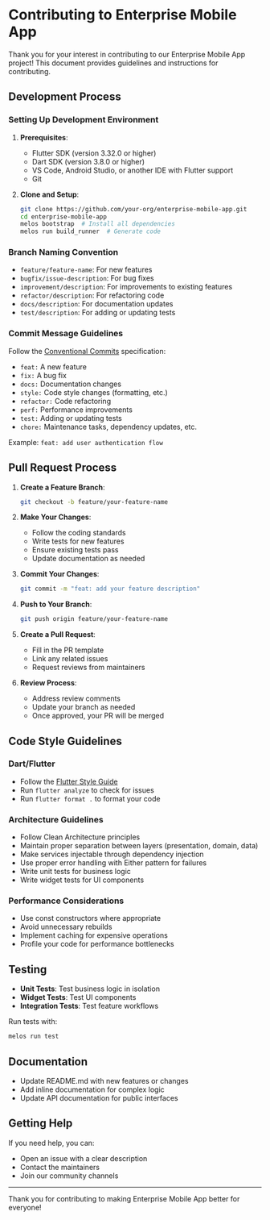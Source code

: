 # Contributing to Enterprise Mobile App

Thank you for your interest in contributing to our Enterprise Mobile App project! This document provides guidelines and instructions for contributing.

## Development Process

### Setting Up Development Environment

1. **Prerequisites**:
   - Flutter SDK (version 3.32.0 or higher)
   - Dart SDK (version 3.8.0 or higher)
   - VS Code, Android Studio, or another IDE with Flutter support
   - Git

2. **Clone and Setup**:
   ```bash
   git clone https://github.com/your-org/enterprise-mobile-app.git
   cd enterprise-mobile-app
   melos bootstrap  # Install all dependencies
   melos run build_runner  # Generate code
   ```

### Branch Naming Convention

- `feature/feature-name`: For new features
- `bugfix/issue-description`: For bug fixes
- `improvement/description`: For improvements to existing features
- `refactor/description`: For refactoring code
- `docs/description`: For documentation updates
- `test/description`: For adding or updating tests

### Commit Message Guidelines

Follow the [Conventional Commits](https://www.conventionalcommits.org/) specification:

- `feat:` A new feature
- `fix:` A bug fix
- `docs:` Documentation changes
- `style:` Code style changes (formatting, etc.)
- `refactor:` Code refactoring
- `perf:` Performance improvements
- `test:` Adding or updating tests
- `chore:` Maintenance tasks, dependency updates, etc.

Example: `feat: add user authentication flow`

## Pull Request Process

1. **Create a Feature Branch**:
   ```bash
   git checkout -b feature/your-feature-name
   ```

2. **Make Your Changes**:
   - Follow the coding standards
   - Write tests for new features
   - Ensure existing tests pass
   - Update documentation as needed

3. **Commit Your Changes**:
   ```bash
   git commit -m "feat: add your feature description"
   ```

4. **Push to Your Branch**:
   ```bash
   git push origin feature/your-feature-name
   ```

5. **Create a Pull Request**:
   - Fill in the PR template
   - Link any related issues
   - Request reviews from maintainers

6. **Review Process**:
   - Address review comments
   - Update your branch as needed
   - Once approved, your PR will be merged

## Code Style Guidelines

### Dart/Flutter

- Follow the [Flutter Style Guide](https://flutter.dev/docs/development/tools/formatting)
- Run `flutter analyze` to check for issues
- Run `flutter format .` to format your code

### Architecture Guidelines

- Follow Clean Architecture principles
- Maintain proper separation between layers (presentation, domain, data)
- Make services injectable through dependency injection
- Use proper error handling with Either pattern for failures
- Write unit tests for business logic
- Write widget tests for UI components

### Performance Considerations

- Use const constructors where appropriate
- Avoid unnecessary rebuilds
- Implement caching for expensive operations
- Profile your code for performance bottlenecks

## Testing

- **Unit Tests**: Test business logic in isolation
- **Widget Tests**: Test UI components
- **Integration Tests**: Test feature workflows

Run tests with:
```bash
melos run test
```

## Documentation

- Update README.md with new features or changes
- Add inline documentation for complex logic
- Update API documentation for public interfaces

## Getting Help

If you need help, you can:
- Open an issue with a clear description
- Contact the maintainers
- Join our community channels

---

Thank you for contributing to making Enterprise Mobile App better for everyone!
